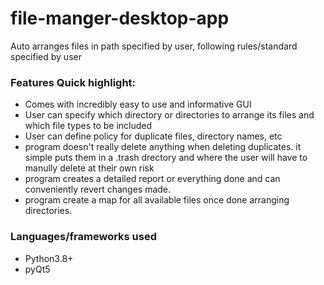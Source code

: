 # file-manger-desktop-app
Auto arranges files in  path specified by user, following rules/standard specified by user
### Features Quick highlight:
- Comes with incredibly easy to use and informative GUI
- User can specify which directory or directories to arrange its files and which file types to be included
- User can define policy for duplicate files, directory names, etc
- program doesn't really delete anything when deleting duplicates. it simple puts them in a .trash drectory and where the user will have to manully delete at their own risk
- program creates a detailed report or everything done and can conveniently revert changes made.
- program create a map for all available files once done arranging directories.

### Languages/frameworks used
- Python3.8+
- pyQt5 

